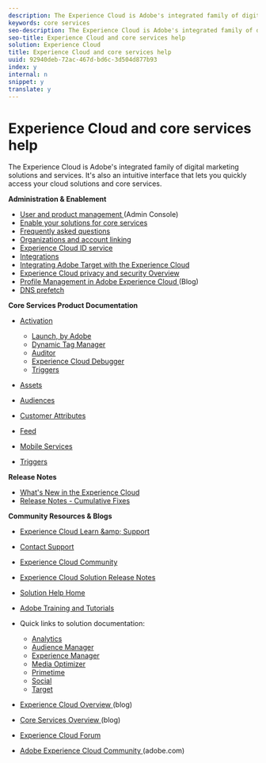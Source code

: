 ```yaml
---
description: The Experience Cloud is Adobe's integrated family of digital marketing solutions and services. It's also an intuitive interface that lets you quickly access your cloud solutions and core services.
keywords: core services
seo-description: The Experience Cloud is Adobe's integrated family of digital marketing solutions and services. It's also an intuitive interface that lets you quickly access your cloud solutions and core services.
seo-title: Experience Cloud and core services help
solution: Experience Cloud
title: Experience Cloud and core services help
uuid: 92940deb-72ac-467d-bd6c-3d504d877b93
index: y
internal: n
snippet: y
translate: y
---
```


# Experience Cloud and core services help

The Experience Cloud is Adobe's integrated family of digital marketing solutions and services. It's also an intuitive interface that lets you quickly access your cloud solutions and core services.


<a id="section_AFFBC9EDDE5B4E4493A7C2896121A773"></a>

**Administration &amp; Enablement** 

* [ User and product management ](admin_getting_started/admin_getting_started.md#topic_3FCB4099640647E3B2411ADBFCE81909) (Admin Console)
* [ Enable your solutions for core services ](core_services/core_services.md#concept_07ED1D5C64234E77976E6D572E78FB9C)
* [ Frequently asked questions ](admin_getting_started/admin_getting_started.md#concept_A9A190B372C5450CA53D60431D362143)
* [ Organizations and account linking ](admin_getting_started/organizations.md#topic_C31CB834F109465A82ED57FF0563B3F1)
* [ Experience Cloud ID service ](https://marketing.adobe.com/resources/help/en_US/mcvid/)
* [ Integrations ](marketing-cloud-integrations.md#concept_9E6D3E37D1E3452E8CCCFA92AF034F90)
* [ Integrating Adobe Target with the Experience Cloud ](https://marketing.adobe.com/resources/help/en_US/target/a4t/c_integrating_target_with_mac.html)
* [ Experience Cloud privacy and security Overview ](https://marketing.adobe.com/resources/help/en_US/xref/Adobe-Marketing-Cloud-Privacy-and-Security-Overview.pdf)
* [ Profile Management in Adobe Experience Cloud ](http://blogs.adobe.com/digitalmarketing/digital-marketing/profile-management-adobe-marketing-cloud-comes-together/) (Blog)
* [ DNS prefetch ](admin_getting_started/admin_getting_started.md#concept_6BC8C6856E3644F8956D7AD0A96383B7)

**Core Services Product Documentation** 

* [ Activation ](https://marketing.adobe.com/resources/help/en_US/dtm/) 
    * [ Launch, by Adobe ](http://docs.adobelaunch.com/)
    * [ Dynamic Tag Manager ](https://marketing.adobe.com/resources/help/en_US/dtm/)
    * [ Auditor ](https://marketing.adobe.com/resources/help/en_US/auditor/)
    * [ Experience Cloud Debugger ](https://marketing.adobe.com/resources/help/en_US/experience-cloud-debugger/)
    * [ Triggers ](activation/triggers.md#topic_4F21FCE9A64E46E8B6D51F494FA652A7)

* [ Assets ](experience-cloud-assets/experience-cloud-assets.md#concept_DDA5224C907D4A4F817D795DA0ED64D0)
* [ Audiences ](audience_library/audience_library.md#concept_3D52E1DED6D04ECC949B514E182C4655)
* [ Customer Attributes ](attributes/attributes.md#concept_ACFEE7C8B8E94875BA0825CDF4913AF1)
* [ Feed ](feed.md#concept_9256B8768A294009A777282DD8719213)
* [ Mobile Services ](https://marketing.adobe.com/resources/help/en_US/mobile/)
* [ Triggers ](activation/triggers.md#concept_887B30241B3E4DB0A2553B2996E2D4FB)

**Release Notes** 

* [ What's New in the Experience Cloud ](marketing-cloud-interface/marketing-cloud-interface.md#concept_9A4370BD59744928BDC9F87E978798B3)
* [ Release Notes - Cumulative Fixes ](marketing-cloud-interface/release_notes.md#concept_F5C9FF69A5B44395BB5FA0552F4E9175)

**Community Resources &amp; Blogs** 

* [ Experience Cloud Learn &amp;amp; Support ](https://helpx.adobe.com/support/experience-cloud.html)
* [ Contact Support ](https://helpx.adobe.com/marketing-cloud/contact-support.html)
* [ Experience Cloud Community ](https://forums.adobe.com/community/experience-cloud)
* [ Experience Cloud Solution Release Notes ](https://marketing.adobe.com/resources/help/en_US/whatsnew/)
* [ Solution Help Home ](https://marketing.adobe.com/resources/help/en_US/home/)
* [ Adobe Training and Tutorials ](http://helpx.adobe.com/learning.html?promoid=KAUDK)
* Quick links to solution documentation: 
    * [ Analytics ](https://marketing.adobe.com/resources/help/en_US/analytics/getting-started/)
    * [ Audience Manager ](https://marketing.adobe.com/resources/help/en_US/aam/c_aam_home.html)
    * [ Experience Manager ](http://docs.adobe.com/)
    * [ Media Optimizer ](https://marketing.adobe.com/resources/help/en_US/media-optimizer/)
    * [ Primetime ](http://help.adobe.com/en_US/primetime/)
    * [ Social ](https://marketing.adobe.com/resources/help/en_US/social/)
    * [ Target ](https://marketing.adobe.com/resources/help/en_US/target/)

* [ Experience Cloud Overview ](http://blogs.adobe.com/digitalmarketing/web-experience/part-1-adobes-art-science-todays-new-marketer/) (blog)
* [ Core Services Overview ](http://blogs.adobe.com/digitalmarketing/digital-marketing/part-2-capturing-leveraging-consumer-behavior-adobe-marketing-cloud/) (blog)
* [ Experience Cloud Forum ](http://help-forums.adobe.com/content/adobeforums/en/marketing-cloud-forum/adobe-marketing-cloud.html)
* [ Adobe Experience Cloud Community ](http://helpx.adobe.com/marketing-cloud.html?promoid=KAWSE) (adobe.com)
